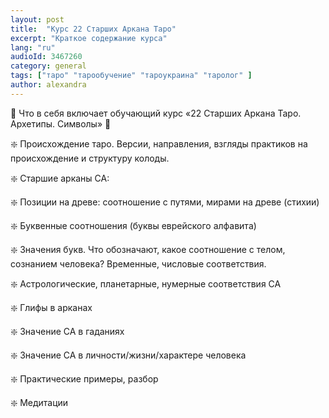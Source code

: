 ```yaml
---
layout: post
title:  "Курс 22 Старших Аркана Таро"
excerpt: "Краткое содержание курса"
lang: "ru"
audioId: 3467260
category: general
tags: ["таро" "тарообучение" "тароукраина" "таролог" ]
author: alexandra
---
```


💠 Что в себя включает обучающий курс «22 Старших Аркана Таро. Архетипы. Символы» 💠

❇️ Происхождение таро. Версии, направления, взгляды практиков на происхождение и структуру колоды. 

❇️ Старшие арканы СА:

❇️ Позиции на древе: соотношение с путями, мирами на древе (стихии)

 ❇️ Буквенные соотношения (буквы еврейского алфавита)

❇️ Значения букв. Что обозначают, какое соотношение с телом, сознанием человека? Временные, числовые соответствия. 

❇️ Астрологические, планетарные, нумерные соответствия СА

❇️ Глифы в арканах 

❇️ Значение СА в гаданиях 

❇️ Значение СА в личности/жизни/характере человека 

❇️ Практические примеры, разбор 

❇️ Медитации